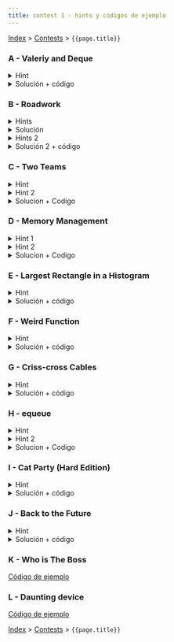 ```yaml
---
title: contest 1 - hints y códigos de ejemplo
---
```


[Index](../index) > [Contests](../contests) > ```{{page.title}}```

### A - Valeriy and Deque
<details> 
   <summary>Hint</summary>
      Ver si en el algún momento las cosas comienzan a repetirse cíclicamente y aprovechar eso
</details>
<details>
   <summary>Solución + código</summary>
   Simular hasta que el máximo quede al comienzo. De ahí en adelante los que están a la derecha del máximo van rotando. Para las queries que van antes del ciclo responde con lo simulado, y para las queries que caen dentro del ciclo calcula modularmente cual va a ser el elemento sacado. <a href="https://github.com/PabloMessina/Competitive-Programming-Material/blob/master/Solved%20problems/Codeforces/1180C_ValeriyAndDeque.cpp">link a código</a>
</details>


### B - Roadwork
<details> 
   <summary>Hints</summary>
   1) En vez de pensar "esta persona, en qué obra se detiene?" puedes pensar "esta obra, a qué personas detiene?".
   2) Si una obra detiene a alguien, las obras a la derecha ya no lo pueden detener. Ve las obras en ese orden.
   3) Si tienes a las personas ordenadas por tiempo de salida, puedes saber en log n quién va a ser la primera persona en ser bloqueada por cierta obra.
</details>
<details> 
  <summary>Solución</summary>
   Ordena las obras e itera por ellas de izquierda a derecha. 
   Para cada obra, calcula qué tiempos de salida van a ser bloqueados, osea S-X <= D < T-X, y elimina a estas personas de la lista.
   La posicion de la obra es el punto de llegada para estas personas.
   Esto se puede hacer en (#personas x log n) con un multiset.
   El tiempo total es O(N + Q log Q).
</details>
<details> 
  <summary>Hints 2</summary>
   Piensa el problema geométricamente en un plano de Tiempo vs Posición
</details>
<details> 
  <summary>Solución 2 + código</summary>
   En el plano 2D las personas se ven como rectas diagonales y los roadworks como segmentos de recta horizontales. Cada persona se detiene con el primer segmento que se intersecta. Para hacerlo eficientmente, podemos hacer un sweep line diagonal mantiendo un set de segmentos activos ordenados de menor a mayor. La complejidad es O((N+Q) log (N+Q) + N log N + Q). <a href="https://github.com/PabloMessina/Competitive-Programming-Material/blob/master/Solved%20problems/AtCoder/abc128_e_Roadwork.cpp">Código de ejemplo</a>
</details>

### C - Two Teams
<details>
  <summary> Hint </summary>
  Puedes mantener a los estudiantes en un arbol para poder 1) Determinar quien tiene la mayor *skill* en O(log(n)), y 2) Poder eliminar a los estudiantes que van saliendo en O(log(n)) cada uno
</details>
<details>
  <summary> Hint 2</summary>
  Puedes mantener a los estudiantes en una lista ligada para poder sacarlos en O(1) (o en un arbol ordenado por indice para hacerlo en O(log(n))).
</details>
<details>
  <summary> Solucion + Codigo </summary>
  Usar los dos hints anteriores, y repetir
  
  1. Determinar cual es el estudiante con la mayor *skill* y sacarlo
  2. Sacar *k* estudiantes a la derecha e izquierda utilizando la lista o arbol

  hasta que ya no queden mas estudiantes. A medida que se sacan estudiantes de la lista, asignarlos al equipo 1 o 2 como corresponde.
  <a href="https://github.com/ProgramacionCompetitivaPUC/IIC2553-2019-2/blob/master/code_samples/contest1/C_TwoTeams.cpp">Código de ejemplo</a>
</details>

### D - Memory Management
<details>
  <summary>Hint 1</summary>
  Puedes mantener los numeros de bloques de memoria libres en un set o priority queue para poder ver cual es el numero de bloque de memoria libre mas bajo para poder asignarlo
</details>
<details>
  <summary>Hint 2</summary>
  Puedes mantener un set con los bloques de memoria asignados ordenados por tiempo de manera de poder 

  1. Determinar el bloque mas antiguo en O(log(n)) para ser removido
  2. Poder cambiar el tiempo de un bloque cuando se accede a el

  Ademas necesitas un map de numero de bloque a bloque de memoria, para poder acceder al bloque de memoria correcto cuando llega una query por un numero de bloque.
</details>
<details>
  <summary>Solucion + Codigo</summary>
  Usar los dos hints anteriores simplemente.
  <a href="https://github.com/ProgramacionCompetitivaPUC/IIC2553-2019-2/blob/master/code_samples/contest1/D_MemoryManagement.cpp">Código de ejemplo</a>
</details>

### E - Largest Rectangle in a Histogram
<details> 
  <summary>Hint</summary>   
  El rectángulo máximo necesariamente tiene una altura igual a alguna columna. Sólo hay N columnas, así que puedes ponerte en los N casos, y sólo te falta saber el ancho. Dada una columna i-ésima, piensa en alguna forma de encontrar los extremos L[i] y R[i] del rectángulo maximal que se formaría si expandimos la columna i-ésima lo más que se puede hacia ambos lados.
</details>
<details> 
  <summary>Solución + código</summary>
  Primero calculamos L[i] de izquierda a derecha (para R[i] podemos hacer lo mismo al revés). Para ello mantenemos un stack, en cada instante el stack guarda los distintos mínimos acumulados de las alturas de las columnas medidos desde la columna i-1 hacia la izquierda, junto con el extremo derecho donde comienza a regir cada mínimo (para entender mejor esto, dibujar un histograma, pararse en alguna columna de al medio y dibujar la altura del mínimo acumulado hacia la izquierda, se ve como una función escalonada). Con ese stack es fácil encontrar L[i] (hacemos pop hasta que llegamos a un mínimo < H[i]) y actualizarlo (pusheamos el par (H[i],i)). Como cada columna es pusheada y popeada sólo 1 vez, la complejidad es O(N). <a href="https://github.com/PabloMessina/Competitive-Programming-Material/blob/master/Solved%20problems/SPOJ/HISTOGRA_LargestRectangleInAHistogram.cpp">Código de ejemplo</a>
</details>

### F - Weird Function

<details> 
  <summary>Hint</summary>
  Piensa en una forma eficiente de trackear la mediana.
</details>
<details> 
  <summary>Solución + código</summary>
  Una forma de trackear la mediana es guardando la mitad inferior de los valores en un maxheap y la mitad superior de los valores en un minheap, manteniendo la invariante de que la mediana siempre se encuentre en el tope del maxheap. Cuando agreguemos un nuevo valor, lo comparamos con la mediana actual y lo metemos en el minheap o maxheap según corresponda, teniendo cuidado de mantener los 2 contenedores balanceados en tamaño para mantener la invariante. Insertar y meter en heaps es O(log N) así que la complejidad total es O(N log N). <a href="https://github.com/PabloMessina/Competitive-Programming-Material/blob/master/Solved%20problems/SPOJ/WEIRDFN_WeirdFunction.cpp">Código de ejemplo</a>
</details>

### G - Criss-cross Cables

<details> 
  <summary>Hint</summary>
  Hay N*(N-1)/2 pares de ubicaciones posibles, que si los ordenamos por largo de menor a mayor codiciosamente nos convendrían los M primeros ¿verdad? Piensa en una forma de encontrar los M primeros sin tener que generar los N*(N-1)/2 pares explícitamente.
</details>
<details> 
  <summary>Solución + código</summary>
  Ordenamos los cables por largo de menor a mayor. Además, usamos un minheap (priority_queue) y primero lo llenamos con intervalos correspondientes a pares consecutivos (i, i+1). Luego de forma sincronizada iteramos sobre los cables y vamos sacando intervalos del minheap, si el algún punto el cable no se la puede o nos quedamos cortos de intervalos, no se puede. Si no, cada vez que sacamos un intervalo, metemos al minheap un nuevo intervalo alargado un índice más a la derecha (o sea, si sacamos el intervalo (i,j), metemos el intervalo (i,j+1)). La complejidad es O(M log M + M log N). <a href="https://github.com/PabloMessina/Competitive-Programming-Material/blob/master/Solved%20problems/kattis/crisscrosscables.cpp">Código de ejemplo</a>
</details>

### H - equeue
<details>
  <summary>Hint</summary>
  Nunca es necesario botar items de la mano y luego seguir tomando items. Siempre se pueden botar todos los items al final.
</details>
<details>
  <summary>Hint 2</summary>
  Si todos los items se van a botar al final, entonces no importa el orden en el que se tomen items de la derecha e izquierda del cilindro
</details>
<details>
  <summary>Solucion + Codigo</summary>
  Sea L el numero de items que tomamos de la izquierda, R el numero de items que tomamos de la derecha, y V(L,R) el valor que obtenemos de tomar estos items y luego botar los K-(L+R) items mas negativos (o botar todos los items negativos si hay menos que K-(L+R)). Podemos calcular V(L,R) en O(n), y hay n^2 combinaciones posibles de L,R. Por lo tanto, podemos calcular todos los posibles valores de V(L,R) en O(N^3) y quedarnos con el maximo.
  <a href="https://github.com/ProgramacionCompetitivaPUC/IIC2553-2019-2/blob/master/code_samples/contest1/H_equeue.cpp">Código de ejemplo</a>
</details>

### I - Cat Party (Hard Edition)

<details> 
  <summary>Hint</summary>
  Imaginemos que tenemos un leaderboard / ranking donde los competidores son los colores y sus scores son sus frecuencias, y sólo aparecen colores con scores positivos. Si le quitamos 1 punto a algún color, para que en el leaderboard nos aparezcan todos empatados necesitamos que haya un color que tenga exactamente 1 punto y que todos los demás estén empatados (así le quitamos 1 al de 1 punto y se borra) o bien que haya un color que tenga 1 más que el resto (le restamos 1 a ese y todos quedan empatados). Además, cada día hay que actualizar el leaderboard ya que el score de algún color aumenta en 1. Piensa en una forma eficiente de hacer todo eso.
</details>
<details> 
  <summary>Solución + código</summary>
  Básicamente hacer lo que dice el hint usando un set e iteradores. <a href="https://github.com/PabloMessina/Competitive-Programming-Material/blob/master/Solved%20problems/Codeforces/1163B2_CatParty(HardEdition).cpp">Código de ejemplo</a>
</details>

### J - Back to the Future

<details> 
  <summary>Hint</summary>
  Darse cuenta de que para un nodo cualquiera del grafo, para satisfacer los requisitos de A y B a ese nodo siempre le conviene que el conjunto sea lo más grande posible: para satisfacer A lo ideal es que estén la mayor cantidad de vecinos, para satisfacer B lo ideal es que estén la mayor cantidad de no-vecinos. Hay un conjunto de nodos que genera la situación ideal para todos los nodos simultáneamente: el conjunto de todos los nodos. Si en ese conjunto ideal hay nodos que no cumplen, entonces no hay ningún subconjunto en el que puedan llegar a cumplir y por ende los podemos descartar. Piensa en alguna forma eficiente de ir descartando nodos partiendo desde el conjunto universo hasta llegar a un subcojunto maximal en que todos cumplen.
</details>
<details> 
  <summary>Solución + código</summary>
  Metemos todos los nodos a un set ordenados por cantidad de vecinos (y desempatados por ID para permitir duplicados), e iterativamente vamos borrando nodos por el extremo izquierdo del set cuando no cumplen A y por la derecha del set cuando no cumplen B. Cada vez que descartamos un nodo, tenemos que avisarle a cada uno de sus vecinos que ese nodo ya no está y además tenemos que actualizar la ubicación del vecino dentro del set (eso se puede hacer borrándolo y metiéndolo de nuevo con su score actualizado). La complejidad de esto es O((N+M)log(N)). <a href="https://github.com/PabloMessina/Competitive-Programming-Material/blob/master/Solved%20problems/LiveArchive/7887_BackToTheFuture.cpp">Código de ejemplo</a>
</details>

### K - Who is The Boss
<a href="https://github.com/PabloMessina/Competitive-Programming-Material/blob/master/Solved%20problems/SPOJ/VBOSS_WhoIsTheBoss.cpp">Código de ejemplo</a>

### L - Daunting device
<a href="https://github.com/PabloMessina/Competitive-Programming-Material/blob/master/Solved%20problems/URI/DauntingDevice.cpp">Código de ejemplo</a>

<!-- <details> 
  <summary>Hint</summary>   
</details>
<details> 
  <summary>Solución + código</summary>
  <a href="">Código de ejemplo</a>
</details> -->

[Index](index) > [Contests](contests) > ```{{page.title}}```